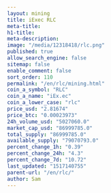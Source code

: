 ```yaml
---
layout: mining
title: iExec RLC
meta-title: 
h1-title: 
meta-description: 
image: "/media/12318418/rlc.png"
published: true
allow_search_engine: false
sitemap: false
enable_comment: false
sort_order: 110
permalink: "/en/rlc/mining.html"
coin_a_symbol: "RLC"
coin_a_name: "iEx.ec"
coin_a_lower_case: "rlc"
price_usd: "2.81674"
price_btc: "0.00023973"
24h_volume_usd: "5027060.0"
market_cap_usd: "86999785.0"
total_supply: "86999785.0"
available_supply: "79070793.0"
percent_change_1h: "0.39"
percent_change_24h: "4.3"
percent_change_7d: "10.72"
last_updated: "1517140755"
parent-url: "/en/rlc/"
author: Sam
---
```


